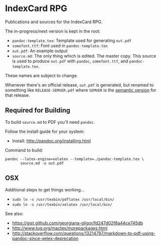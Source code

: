 # IndexCard RPG

Publications and sources for the IndexCard RPG.

The in-progress/next version is kept in the root:

  * `pandoc-template.tex`: Template used for generating `out.pdf`
  * `somefont.ttf`: Font used in `pandoc-template.tex`
  * `out.pdf`: An example output
  * `source.md`: The only thing which is edited. The
    master copy. This source is used to produce `out.pdf`
    with `pandoc`, `somefont.ttf`, and `pandoc-template.tex`.

These names are subject to change.

Whenever there's an official release, `out.pdf` is generated,
but renamed to something like `RELEASE-SEMVER.pdf` where `SEMVER`
is the [semantic version](http://semver.org/) for that release.

## Required for Building

To build `source.md` to PDF you'll need `pandoc`.

Follow the install guide for your system:

  * Install: http://pandoc.org/installing.html

Command to build:

```
pandoc --latex-engine=xelatex --template=./pandoc-template.tex \
       source.md -o out.pdf
```

## OSX

Additional steps to get things working...

  * `sudo ln -s /usr/texbin/pdflatex /usr/local/bin/`
  * `sudo ln -s /usr/texbin/xelatex /usr/local/bin/`

See also:

  * https://gist.github.com/georgiana-gligor/fd247d02f8a44ce745db
  * http://www.tug.org/mactex/morepackages.html
  * http://stackoverflow.com/questions/13214797/markdown-to-pdf-using-pandoc-since-xetex-deprecation
